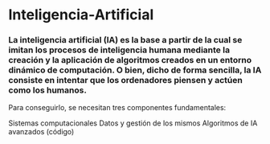 # Inteligencia-Artificial
### La inteligencia artificial (IA) es la base a partir de la cual se imitan los procesos de inteligencia humana mediante la creación y la aplicación de algoritmos creados en un entorno dinámico de computación. O bien, dicho de forma sencilla, la IA consiste en intentar que los ordenadores piensen y actúen como los humanos.
Para conseguirlo, se necesitan tres componentes fundamentales:

Sistemas computacionales
Datos y gestión de los mismos
Algoritmos de IA avanzados (código)
